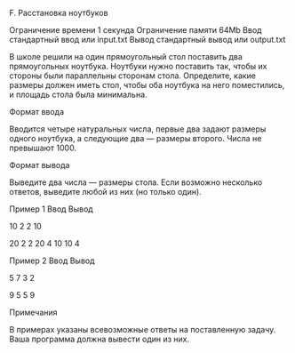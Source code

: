 
F. Расстановка ноутбуков

Ограничение времени 	1 секунда
Ограничение памяти 	64Mb
Ввод 	стандартный ввод или input.txt
Вывод 	стандартный вывод или output.txt

В школе решили на один прямоугольный стол поставить два прямоугольных ноутбука. Ноутбуки нужно поставить так, чтобы их стороны были параллельны сторонам стола. Определите, какие размеры должен иметь стол, чтобы оба ноутбука на него поместились, и площадь стола была минимальна.

Формат ввода

Вводится четыре натуральных числа, первые два задают размеры одного ноутбука, а следующие два — размеры второго. Числа не превышают 1000.

Формат вывода

Выведите два числа — размеры стола. Если возможно несколько ответов, выведите любой из них (но только один).

Пример 1
Ввод
Вывод

10 2 2 10

	

20 2
2 20
4 10
10 4

Пример 2
Ввод
Вывод

5 7 3 2

	

9 5
5 9

Примечания

В примерах указаны всевозможные ответы на поставленную задачу. Ваша программа должна вывести один из них.

